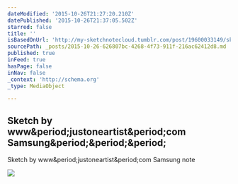 ```yaml
---
dateModified: '2015-10-26T21:27:20.210Z'
datePublished: '2015-10-26T21:37:05.502Z'
starred: false
title: ''
isBasedOnUrl: 'http://my-sketchnotecloud.tumblr.com/post/19600033149/sketch-by-wwwjustoneartistcom-samsung-note'
sourcePath: _posts/2015-10-26-626807bc-4268-4f73-911f-216ac62412d8.md
published: true
inFeed: true
hasPage: false
inNav: false
_context: 'http://schema.org'
_type: MediaObject

---
```

<article style=""><h1>Sketch by www&amp;period;justoneartist&amp;period;com Samsung&amp;period;&amp;period;&amp;period;</h1><p>Sketch by www&amp;period;justoneartist&amp;period;com Samsung note</p><img src="http://40.media.tumblr.com/tumblr_m15q8xuLp81rpz8n2o1_1280.jpg" /></article>